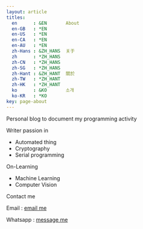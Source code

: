 ```yaml
---
layout: article
titles:
  en      : &EN       About
  en-GB   : *EN
  en-US   : *EN
  en-CA   : *EN
  en-AU   : *EN
  zh-Hans : &ZH_HANS  关于
  zh      : *ZH_HANS
  zh-CN   : *ZH_HANS
  zh-SG   : *ZH_HANS
  zh-Hant : &ZH_HANT  關於
  zh-TW   : *ZH_HANT
  zh-HK   : *ZH_HANT
  ko      : &KO       소개
  ko-KR   : *KO
key: page-about
---
```


Personal blog to document my programming activity

Writer passion in

* Automated thing
* Cryptography
* Serial programming

On-Learning

* Machine Learning
* Computer Vision

Contact me 

Email     : [email me](mailto:cahyamulyadi@outlook.com)

Whatsapp  : [message me](https://wa.me/6281288724734)

